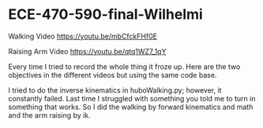 # ECE-470-590-final-Wilhelmi

Walking Video https://youtu.be/mbCfckFHf0E

Raising Arm Video https://youtu.be/qtq1WZ7_1qY

Every time I tried to record the whole thing it froze up.  Here are the two objectives in the different videos but using the same code base.  

I tried to do the inverse kinematics in huboWalking.py; however, it constantly failed.  Last time I struggled with something you told me to turn in something that works.  So I did the walking by forward kinematics and math and the arm raising by ik.  


